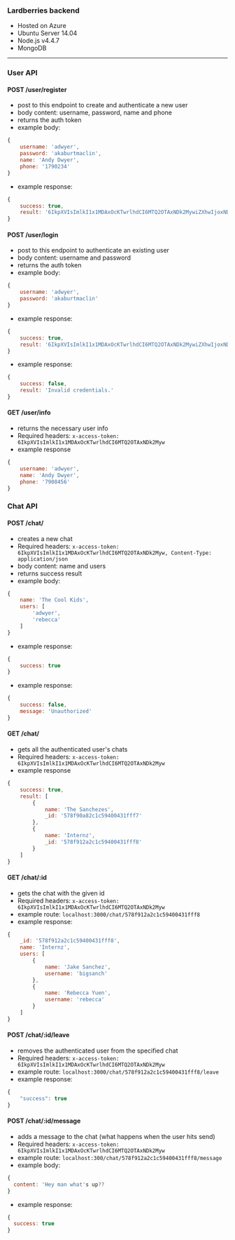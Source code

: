 ### Lardberries backend
 * Hosted on Azure
 * Ubuntu Server 14.04
 * Node.js v4.4.7
 * MongoDB

---

### User API

#### POST /user/register
- post to this endpoint to create and authenticate a new user
- body content: username, password, name and phone
- returns the auth token
- example body: 
```javascript
{
	username: 'adwyer',
	password: 'akaburtmaclin',
	name: 'Andy Dwyer',
	phone: '1790234'
}
```
- example response: 
```javascript
{
    success: true,
    result: '6IkpXVIsImlkI1x1MDAxOcKTwrlhdCI6MTQ2OTAxNDk2MywiZXhwIjoxNDY5MTAx'
}
```

#### POST /user/login
- post to this endpoint to authenticate an existing user
- body content: username and password
- returns the auth token
- example body: 
```javascript
{
	username: 'adwyer',
	password: 'akaburtmaclin'
}
```
- example response: 
```javascript
{
    success: true,
    result: '6IkpXVIsImlkI1x1MDAxOcKTwrlhdCI6MTQ2OTAxNDk2MywiZXhwIjoxNDY5MTAx'
}
```
- example response: 
```javascript
{
	success: false,
	result: 'Invalid credentials.'
}
```

#### GET /user/info
- returns the necessary user info
- Required headers: `x-access-token: 6IkpXVIsImlkI1x1MDAxOcKTwrlhdCI6MTQ2OTAxNDk2Myw`
- example response
```javascript
{
    username: 'adwyer',
    name: 'Andy Dwyer',
    phone: '7908456'
}
```


### Chat API

#### POST /chat/
- creates a new chat
- Required headers: `x-access-token: 6IkpXVIsImlkI1x1MDAxOcKTwrlhdCI6MTQ2OTAxNDk2Myw, Content-Type: application/json`
- body content: name and users
- returns success result
- example body:
```javascript
{
	name: 'The Cool Kids',
	users: [
		'adwyer',
		'rebecca'
	]
}
```
- example response:
```javascript
{
    success: true
}
```
- example response:
```javascript
{
    success: false,
    message: 'Unauthorized'
}
```

#### GET /chat/
- gets all the authenticated user's chats
- Required headers: `x-access-token: 6IkpXVIsImlkI1x1MDAxOcKTwrlhdCI6MTQ2OTAxNDk2Myw`
- example response
```javascript
{
	success: true,
    result: [
        {
            name: 'The Sanchezes',
            _id: '578f90a82c1c59400431fff7'
        },
        {
            name: 'Internz',
            _id: '578f912a2c1c59400431fff8'
        }
    ]
}
```

#### GET /chat/:id
- gets the chat with the given id
- Required headers: `x-access-token: 6IkpXVIsImlkI1x1MDAxOcKTwrlhdCI6MTQ2OTAxNDk2Myw`
- example route: `localhost:3000/chat/578f912a2c1c59400431fff8`
- example response:
```javascript
{
    _id: '578f912a2c1c59400431fff8',
    name: 'Internz',
    users: [
        {
            name: 'Jake Sanchez',
            username: 'bigsanch'
        },
        {
            name: 'Rebecca Yuen',
            username: 'rebecca'
        }
    ]
}
```

#### POST /chat/:id/leave
- removes the authenticated user from the specified chat
- Required headers: `x-access-token: 6IkpXVIsImlkI1x1MDAxOcKTwrlhdCI6MTQ2OTAxNDk2Myw`
- example route: `localhost:3000/chat/578f912a2c1c59400431fff8/leave`
- example response:
```javascript
{
    "success": true
}
```

#### POST /chat/:id/message
- adds a message to the chat (what happens when the user hits send)
- Required headers: `x-access-token: 6IkpXVIsImlkI1x1MDAxOcKTwrlhdCI6MTQ2OTAxNDk2Myw`
- example route: `localhost:300/chat/578f912a2c1c59400431fff8/message`
- example body:
```javascript
{
  content: 'Hey man what's up??
}
```
- example response:
```javascript
{
  success: true
}
```
